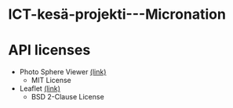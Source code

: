 # ICT-kesä-projekti---Micronation

# API licenses
- Photo Sphere Viewer [(link)](https://github.com/mistic100/Photo-Sphere-Viewer?tab=MIT-1-ov-file)
	- MIT License
- Leaflet [(link)](https://github.com/Leaflet/Leaflet?tab=BSD-2-Clause-1-ov-file)
	- BSD 2-Clause License